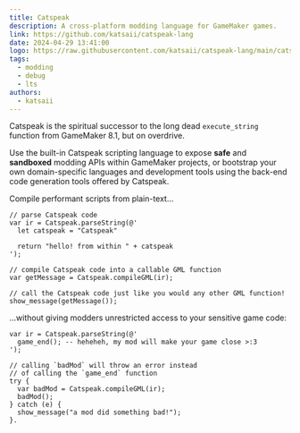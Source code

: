 ```yaml
---
title: Catspeak
description: A cross-platform modding language for GameMaker games.
link: https://github.com/katsaii/catspeak-lang
date: 2024-04-29 13:41:00
logo: https://raw.githubusercontent.com/katsaii/catspeak-lang/main/catspeak-logo.svg
tags:
  - modding
  - debug
  - lts
authors:
  - katsaii
---
```


Catspeak is the spiritual successor to the long dead `execute_string` function from GameMaker 8.1, but on overdrive.

Use the built-in Catspeak scripting language to expose **safe** and **sandboxed** modding APIs within GameMaker projects, or bootstrap your own domain-specific languages and development tools using the back-end code generation tools offered by Catspeak.

Compile performant scripts from plain-text...
```gml
// parse Catspeak code
var ir = Catspeak.parseString(@'
  let catspeak = "Catspeak"

  return "hello! from within " + catspeak
');

// compile Catspeak code into a callable GML function
var getMessage = Catspeak.compileGML(ir);

// call the Catspeak code just like you would any other GML function!
show_message(getMessage());
```
...without giving modders unrestricted access to your sensitive game code:
```gml
var ir = Catspeak.parseString(@'
  game_end(); -- heheheh, my mod will make your game close >:3
');

// calling `badMod` will throw an error instead
// of calling the `game_end` function
try {
  var badMod = Catspeak.compileGML(ir);
  badMod();
} catch (e) {
  show_message("a mod did something bad!");
}.
```